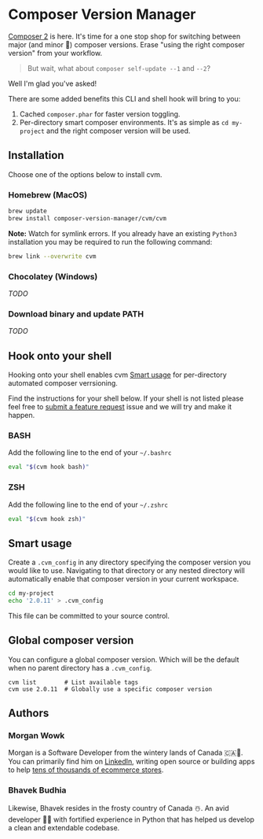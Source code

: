 # Composer Version Manager

[Composer 2](https://getcomposer.org/upgrade/UPGRADE-2.0.md) is here. It's time for a one stop shop for switching between major (and minor 
👶) composer versions. Erase "using the right composer version" from your workflow.

> But wait, what about `composer self-update --1` and `--2`?

Well I'm glad you've asked!

There are some added benefits this CLI and shell hook will bring to you:

1. Cached `composer.phar` for faster version toggling.
1. Per-directory smart composer environments. It's as simple as `cd my-project` and the right composer version will be used.

## Installation

Choose one of the options below to install cvm.

### Homebrew (MacOS)

```bash
brew update
brew install composer-version-manager/cvm/cvm
```

**Note:** Watch for symlink errors. If you already have an existing `Python3` installation you may be required to run the following command:

```bash
brew link --overwrite cvm
```

### Chocolatey (Windows)

*TODO*

### Download binary and update PATH

*TODO*

## Hook onto your shell

Hooking onto your shell enables cvm [Smart usage](#smart-usage) for per-directory automated composer verrsioning.

Find the instructions for your shell below. If your shell is not listed please feel free to [submit a feature request](https://github.com/composer-version-manager/cvm/issues/new) issue and we will try and make it happen.

### **BASH**

Add the following line to the end of your `~/.bashrc`

```bash
eval "$(cvm hook bash)"
```

### **ZSH**

Add the following line to the end of your `~/.zshrc`

```bash
eval "$(cvm hook zsh)"
```

## Smart usage

Create a `.cvm_config` in any directory specifying the composer version you would like to use. Navigating to that directory or any nested directory will automatically enable that composer version in your current workspace.

```bash
cd my-project
echo '2.0.11' > .cvm_config
```

This file can be committed to your source control.

## Global composer version

You can configure a global composer version. Which will be the default when no parent directory has a `.cvm_config`.

```
cvm list        # List available tags
cvm use 2.0.11  # Globally use a specific composer version
```

## Authors

### Morgan Wowk

Morgan is a Software Developer from the wintery lands of Canada 🇨🇦🍁. You can primarily find him on [LinkedIn](https://www.linkedin.com/in/morganwowk/), writing open source or building apps to help [tens of thousands of ecommerce stores](https://boldcommerce.com/).

### Bhavek Budhia

Likewise, Bhavek resides in the frosty country of Canada ☃️. An avid developer 👨‍💻 with fortified experience in Python that has helped us develop a clean and extendable codebase.
